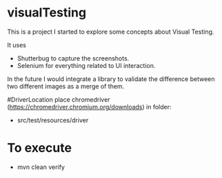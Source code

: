# visualTesting
This is a project I started to explore some concepts about Visual Testing.

It uses 
- Shutterbug to capture the screenshots.
- Selenium for everything related to UI interaction.

In the future I would integrate a library to validate the difference between two different images as a merge of them.

#DriverLocation
place chromedriver (https://chromedriver.chromium.org/downloads) in folder:
- src/test/resources/driver

# To execute
- mvn clean verify